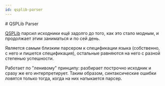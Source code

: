 ```yaml
---
id: qsplib-parser
---
```


﻿# QSPLib Parser

[QSPLib](https://github.com/QSPFoundation/qsp/tree/master/qsp) парсил исходники ещё задолго до того, как это стало модным, и продолжает этим заниматься и по сей день.

Является самым близким парсером к спецификации языка (собственно, с него и пишется спецификация), остальные равняются на него с разной степенью успешности.

Работает по "ленивому" принципу: разбирает построчно исходник и сразу же его интерпретирует. Таким образом, синтаксические ошибки ловятся только тогда, когда на них натыкается парсер.

<!-- todo: добавить пример -->
